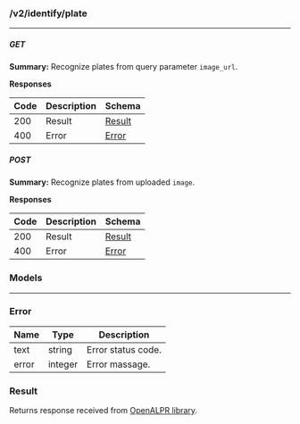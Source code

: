 ### /v2/identify/plate
---
##### ***GET***
**Summary:** Recognize plates from query parameter `image_url`.

**Responses**

| Code | Description | Schema |
| ---- | ----------- | ------ |
| 200 | Result | [Result](#Result) |
| 400 | Error  | [Error](#error) |

##### ***POST***
**Summary:** Recognize plates from uploaded `image`.

**Responses**

| Code | Description | Schema |
| ---- | ----------- | ------ |
| 200 | Result | [Result](#Result) |
| 400 | Error  | [Error](#error) |

### Models
---

### Error

| Name  | Type    | Description        |
| ----- | ------- | ------------------ |
| text  | string  | Error status code. |
| error | integer | Error massage.     |

### Result

Returns response received from [OpenALPR library](http://doc.openalpr.com/cloud_api.html#results).